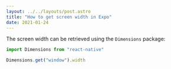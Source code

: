 ```yaml
---
layout: ../../layouts/post.astro
title: "How to get screen width in Expo"
date: 2021-01-24
---
```

The screen width can be retrieved using the `Dimensions` package:

```javascript
import Dimensions from "react-native"

Dimensions.get("window").width
```
